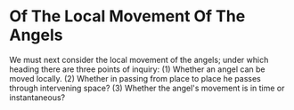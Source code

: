 # Of The Local Movement Of The Angels

We must next consider the local movement of the angels; under which heading there are three points of inquiry:
(1) Whether an angel can be moved locally.
(2) Whether in passing from place to place he passes through intervening space?
(3) Whether the angel's movement is in time or instantaneous?